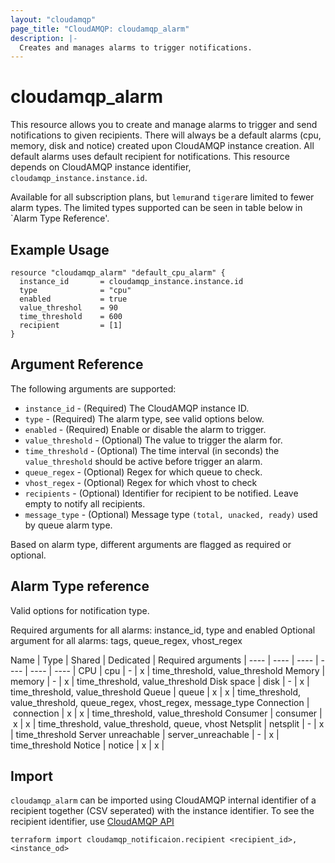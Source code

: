```yaml
---
layout: "cloudamqp"
page_title: "CloudAMQP: cloudamqp_alarm"
description: |-
  Creates and manages alarms to trigger notifications.
---
```


# cloudamqp_alarm

This resource allows you to create and manage alarms to trigger and send notifications to given recipients. There will always be a default alarms (cpu, memory, disk and notice) created upon CloudAMQP instance creation. All default alarms uses default recipient for notifications. This resource depends on CloudAMQP instance identifier, `cloudamqp_instance.instance.id`.

Available for all subscription plans, but `lemur`and `tiger`are limited to fewer alarm types. The limited types supported can be seen in table below in `Alarm Type Reference'.

## Example Usage

```hcl
resource "cloudamqp_alarm" "default_cpu_alarm" {
  instance_id       = cloudamqp_instance.instance.id
  type              = "cpu"
  enabled           = true
  value_threshol    = 90
  time_threshold    = 600
  recipient         = [1]
}
```

## Argument Reference

The following arguments are supported:

* `instance_id`     - (Required) The CloudAMQP instance ID.
* `type`            - (Required) The alarm type, see valid options below.
* `enabled`         - (Required) Enable or disable the alarm to trigger.
* `value_threshold` - (Optional) The value to trigger the alarm for.
* `time_threshold`  - (Optional) The time interval (in seconds) the `value_threshold` should be active before trigger an alarm.
* `queue_regex`     - (Optional) Regex for which queue to check.
* `vhost_regex`     - (Optional) Regex for which vhost to check
* `recipients`      - (Optional) Identifier for recipient to be notified. Leave empty to notify all recipients.
* `message_type`    - (Optional) Message type `(total, unacked, ready)` used by queue alarm type.

Based on alarm type, different arguments are flagged as required or optional.

## Alarm Type reference

Valid options for notification type.

Required arguments for all alarms: instance_id, type and enabled
Optional argument for all alarms: tags, queue_regex, vhost_regex

Name | Type | Shared | Dedicated | Required arguments |
---- | ---- | ---- | ---- | ---- | ---- |
CPU | cpu | - | x | time_threshold, value_threshold
Memory | memory | - | x | time_threshold, value_threshold
Disk space | disk | - | x | time_threshold, value_threshold
Queue | queue | x | x | time_threshold, value_threshold, queue_regex, vhost_regex, message_type
Connection | connection | x | x | time_threshold, value_threshold
Consumer | consumer | x | x | time_threshold, value_threshold, queue, vhost
Netsplit | netsplit | - | x | time_threshold
Server unreachable | server_unreachable | - | x | time_threshold
Notice | notice | x | x |

## Import

`cloudamqp_alarm` can be imported using CloudAMQP internal identifier of a recipient together (CSV seperated) with the instance identifier. To see the recipient identifier, use [CloudAMQP API](https://docs.cloudamqp.com/cloudamqp_api.html#list-notification-recipients)

`terraform import cloudamqp_notificaion.recipient <recipient_id>,<instance_od>`
